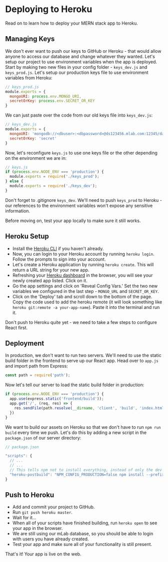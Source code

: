 # Deploying to Heroku

Read on to learn how to deploy your MERN stack app to Heroku.

## Managing Keys

We don't ever want to push our keys to GitHub or Heroku - that would allow anyone to access our database and change whatever they wanted. Let's setup our project to use environment variables when the app is deployed. Start by making two new files in your config folder - ```keys_dev.js``` and ```keys_prod.js```. Let's setup our production keys file to use environment variables from Heroku:

```JavaScript
// keys_prod.js
module.exports = {
  mongoURI: process.env.MONGO_URI,
  secretOrKey: process.env.SECRET_OR_KEY
}
```

We can just paste over the code from our old keys file into ```keys_dev.js```:

```JavaScript
// keys_dev.js
module.exports = {
  mongoURI: 'mongodb://<dbuser>:<dbpassword>@ds123456.mlab.com:12345/databasename',
  secretOrKey: 'secret'
}
```

Now, let's reconfigure ```keys.js``` to use one keys file or the other depending on the environment we are in:

```JavaScript
// keys.js
if (process.env.NODE_ENV === 'production') {
  module.exports = require('./keys_prod');
} else {
  module.exports = require('./keys_dev');
}
```

Don't forget to .gitignore ```keys_dev```. We'll need to push ```keys_prod``` to Heroku - our references to the environment variables won't expose any sensitive information.

Before moving on, test your app locally to make sure it still works.

## Heroku Setup

* Install the [Heroku CLI](https://devcenter.heroku.com/articles/heroku-cli) if you haven't already.
* Now, you can login to your Heroku account by running ```heroku login```. Follow the prompts to sign into your account.
* Let's create a Heroku application by running ```heroku create```. This will return a URL string for your new app.
* Refreshing your [Heroku dashboard](dashboard.heroku.com/apps) in the browser, you will see your newly created app listed. Click on it.
* Go the app settings and click on 'Reveal Config Vars.' Set the two new variables we configured in the last step - ```MONGO_URL``` and ```SECRET_OR_KEY```.
* Click on the 'Deploy' tab and scroll down to the bottom of the page. Copy the code used to add the heroku remote (it will look something like ```heroku git:remote -a your-app-name```). Paste it into the terminal and run it.

Don't push to Heroku quite yet - we need to take a few steps to configure React first.

## Deployment

In production, we don't want to run two servers. We'll need to use the static build folder in the frontend to serve up our React app. Head over to ```app.js``` and import path from Express:

```JavaScript
const path = require('path');
```

Now let's tell our server to load the static build folder in production:

```JavaScript
if (process.env.NODE_ENV === 'production') {
  app.use(express.static('frontend/build'));
  app.get('/', (req, res) => {
    res.sendFile(path.resolve(__dirname, 'client', 'build', 'index.html'));
  })
}
```

We want to build our assets on Heroku so that we don't have to run ```npm run build``` every time we push. Let's do this by adding a new script in the ```package.json``` of our server directory:

```JavaScript
// package.json

"scripts": {
  // ...
  // ...
  // This tells npm not to install everything, instead of only the dev dependencies, and to run our install and build commands on push
  "heroku-postbuild": "NPM_CONFIG_PRODUCTION=false npm install --prefix client && npm run build --prefix client"
}
```

## Push to Heroku

* Add and commit your project to GitHub.
* Run ```git push heroku master```.
* Wait for it...
* When all of your scripts have finished building, run ```heroku open``` to see your app in the browser.
* We are still using our mLab database, so you should be able to login with users you have already created.
* Test your app and make sure all of your functionality is still present.

That's it! Your app is live on the web.
